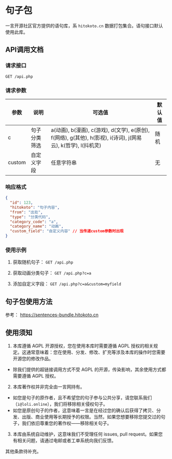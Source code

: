 # 句子包

一言开源社区官方提供的语句库，系 `hitokoto.cn` 数据打包集合。语句接口默认使用此库。

## API调用文档

### 请求接口
`GET /api.php`

### 请求参数
| 参数 | 说明 | 可选值 | 默认值 |
|------|------|--------|--------|
| c | 句子分类筛选 | a(动画), b(漫画), c(游戏), d(文学), e(原创), f(网络), g(其他), h(影视), i(诗词), j(网易云), k(哲学), l(抖机灵) | 随机 |
| custom | 自定义字段 | 任意字符串 | 无 |

### 响应格式
```json
{
  "id": 123,
  "hitokoto": "句子内容",
  "from": "出处",
  "type": "分类代码",
  "category_code": "a",
  "category_name": "动画",
  "custom_field": "自定义内容" // 当传递custom参数时出现
}
```

### 使用示例
1. 获取随机句子：
`GET /api.php`

2. 获取动画分类句子：
`GET /api.php?c=a`

3. 添加自定义字段：
`GET /api.php?c=a&custom=myfield`

## 句子包使用方法

参考： <https://sentences-bundle.hitokoto.cn>

## 使用须知

1. 本库遵循 AGPL 开源授权，您在使用本库时需要遵循 AGPL 授权的相关规定。这通常意味着：您在使用、分发、修改、扩充等涉及本库的操作时您需要开源您的修改作品。
*  除我们提供的超链接调用方式不受 AGPL 的开源，传染影响，其余使用方式都需要遵循 AGPL 授权。
2. 本库著作权并非完全由一言网持有。
* 如您是句子的原作者，且不希望您的句子参与公共分享，请您联系我们（`i@loli.online`），我们将移除相关侵权句子。
* 如您是原创句子的作者，这意味着一言是在经过您的确认后获得了拷贝、分发、出版、商业使用等长期授予的权限。当然，如果您想要移除您提交过的句子，我们依旧尊重您的著作权——移除相关句子。
3. 本库由系统自动维护，这意味我们不受理任何 issues, pull request。如果您有相关问题，请通过电邮或者工单系统向我们反馈。

其他条款待补充。
